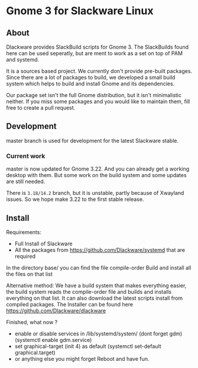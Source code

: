 # Gnome 3 for Slackware Linux


## About

Dlackware provides SlackBuild scripts for Gnome 3. The SlackBuilds found here
can be used seperatly, but are ment to work as a set on top of PAM and
systemd.

It is a sources based project. We currently don't provide pre-built packages.
Since there are a lot of packages to build, we developed a small build
system which helps to build and install Gnome and its dependencies.

Our package set isn't the full Gnome distribution, but it isn't
minimalistic neither. If you miss some packages and you would like to
maintain them, fill free to create a pull request.


## Development

master branch is used for development for the latest Slackware stable.


### Current work

master is now updated for Gnome 3.22. And you can already get a working
desktop with them. But some work on the build system and some updates
are still needed.

There is `3.18/14.2` branch, but it is unstable, partly because of
Xwayland issues. So we hope make 3.22 to the first stable release. 


## Install

Requirements:
- Full Install of Slackware
- All the packages from https://github.com/Dlackware/systemd that are required

In the directory base/ you can find the file compile-order
Build and install all the files on that list

Alternative method:
We have a build system that makes everything easier,
the build system reads the compile-order file and builds and installs everything on that list.
It can also download the latest scripts install from compiled packages.
The Installer can be found here https://github.com/Dlackware/dlackware

Finished, what now ?
- enable or disable services in /lib/systemd/system/ (dont forget gdm) (systemctl enable gdm.service)
- set graphical-target (init 4) as default (systemctl set-default graphical.target)
- or anything else you might forget
Reboot and have fun.

